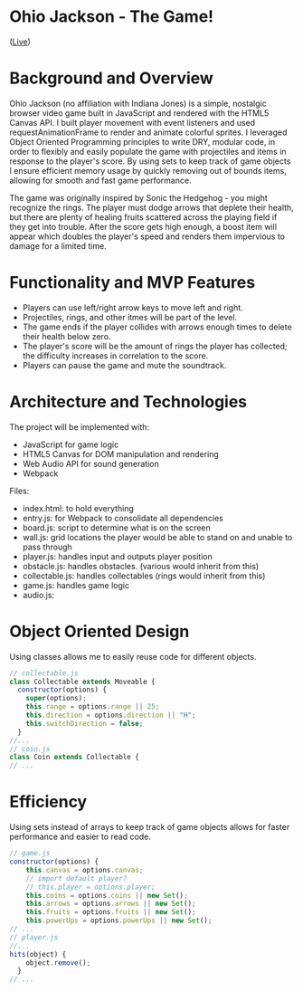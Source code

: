 # Ohio Jackson - The Game!
(<a href="https://aaronzick.com/ohio_jackson/" target="_blank">Live</a>)

# Background and Overview
Ohio Jackson (no affiliation with Indiana Jones) is a simple, nostalgic browser video game built in JavaScript and rendered with the HTML5 Canvas API. I built player movement with event listeners and used requestAnimationFrame to render and animate colorful sprites. I leveraged Object Oriented Programming principles to write DRY, modular code, in order to flexibly and easily populate the game with projectiles and items in response to the player's score. By using sets to keep track of game objects I ensure efficient memory usage by quickly removing out of bounds items, allowing for smooth and fast game performance.

The game was originally inspired by Sonic the Hedgehog - you might recognize the rings. The player must dodge arrows that deplete their health, but there are plenty of healing fruits scattered across the playing field if they get into trouble. After the score gets high enough, a boost item will appear which doubles the player's speed and renders them impervious to damage for a limited time.

# Functionality and MVP Features

- Players can use left/right arrow keys to move left and right.
- Projectiles, rings, and other itmes will be part of the level.
- The game ends if the player collides with arrows enough times to delete their health below zero.
- The player's score will be the amount of rings the player has collected; the difficulty increases in correlation to the score.
- Players can pause the game and mute the soundtrack.

# Architecture and Technologies
The project will be implemented with:
- JavaScript for game logic
- HTML5 Canvas for DOM manipulation and rendering
- Web Audio API for sound generation
- Webpack

Files:
- index.html: to hold everything
- entry.js: for Webpack to consolidate all dependencies
- board.js: script to determine what is on the screen
- wall.js: grid locations the player would be able to stand on and unable to pass through
- player.js: handles input and outputs player position
- obstacle.js: handles obstacles. (various would inherit from this)
- collectable.js: handles collectables (rings would inherit from this)
- game.js: handles game logic
- audio.js:

# Object Oriented Design
Using classes allows me to easily reuse code for different objects.
```javascript
// collectable.js
class Collectable extends Moveable {
  constructor(options) {
    super(options);
    this.range = options.range || 25;
    this.direction = options.direction || "H";
    this.switchDirection = false;
  }
//...
// coin.js
class Coin extends Collectable {
// ...
 ```

# Efficiency
Using sets instead of arrays to keep track of game objects allows for faster performance and easier to read code.
```javascript
// game.js
constructor(options) {
    this.canvas = options.canvas;
    // import default player?
    // this.player = options.player; 
    this.coins = options.coins || new Set();
    this.arrows = options.arrows || new Set();
    this.fruits = options.fruits || new Set();
    this.powerUps = options.powerUps || new Set();
// ...
// player.js
//...
hits(object) {
    object.remove();
  }
// ...
```
